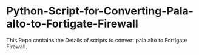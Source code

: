 # Python-Script-for-Converting-Pala-alto-to-Fortigate-Firewall
This Repo contains the Details of scripts to convert pala alto to Fortigate Firewall.
